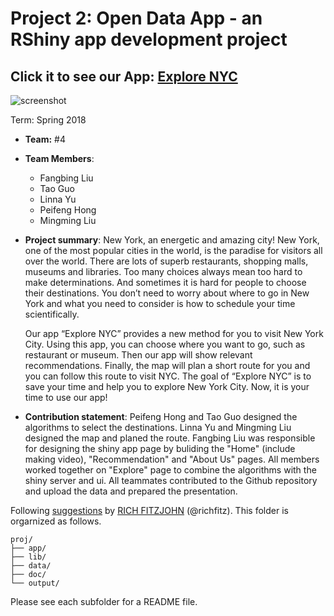# Project 2: Open Data App - an RShiny app development project

## Click it to see our App: [Explore NYC](https://columbiaads-gourp4-project2.shinyapps.io/group4-explore_nyc/)

![screenshot](doc/desc.png)


Term: Spring 2018

+ **Team:** #4
+ **Team Members**: 
	+ Fangbing Liu
	+ Tao Guo
	+ Linna Yu
	+ Peifeng Hong
	+ Mingming Liu

+ **Project summary**:  New York, an energetic and amazing city! New York, one of the most popular cities in the world, is the paradise for visitors all over the world. There are lots of superb restaurants, shopping malls, museums and libraries. Too many choices always mean too hard to make determinations. And sometimes it is hard for people to choose their destinations. You don’t need to worry about where to go in New York and what you need to consider is how to schedule your time scientifically. 
    
    Our app “Explore NYC” provides a new method for you to visit New York City. Using this app, you can choose where you want to go, such as restaurant or museum. Then our app will show relevant recommendations. Finally, the map will plan a short route for you and you can follow this route to visit NYC. The goal of “Explore NYC” is to save your time and help you to explore New York City. Now, it is your time to use our app!


+ **Contribution statement**: 
Peifeng Hong and Tao Guo designed the algorithms to select the destinations. Linna Yu and Mingming Liu designed the map and planed the route. Fangbing Liu was responsible for designing the shiny app page by buliding the "Home" (include making video), "Recommendation" and "About Us" pages. 
All members worked together on "Explore" page to combine the algorithms with the shiny server and ui. 
All teammates contributed to the Github repository and upload the data and prepared the presentation. 


Following [suggestions](http://nicercode.github.io/blog/2013-04-05-projects/) by [RICH FITZJOHN](http://nicercode.github.io/about/#Team) (@richfitz). This folder is orgarnized as follows.

```
proj/
├── app/
├── lib/
├── data/
├── doc/
└── output/
```

Please see each subfolder for a README file.

